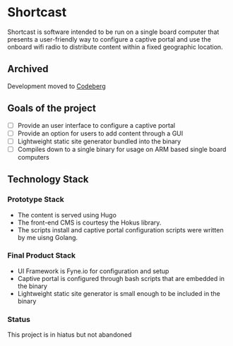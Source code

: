 # Shortcast
Shortcast is software intended to be run on a single board computer that presents a user-friendly way to configure a captive portal and use the onboard wifi radio to distribute content within a fixed geographic location. 

## Archived 
Development moved to [Codeberg](https://codeberg.org/jmillerv/shortcast)

## Goals of the project
- [ ] Provide an user interface to configure a captive portal
- [ ] Provide an option for users to add content through a GUI 
- [ ] Lightweight static site generator bundled into the binary
- [ ] Compiles down to a single binary for usage on ARM based single board computers

## Technology Stack  

### Prototype Stack
- The content is served using Hugo
- The front-end CMS is courtesy the Hokus library. 
- The scripts install and captive portal configuration scripts were written by me uisng Golang. 

### Final Product Stack 
- UI Framework is Fyne.io for configuration and setup
- Captive portal is configured through bash scripts that are embedded in the binary
- Lightweight static site generator is small enough to be included in the binary

### Status 
This project is in hiatus but not abandoned 
